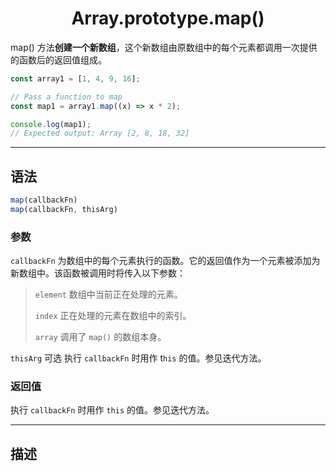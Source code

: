 # <center> Array.prototype.map() 
map() 方法**创建一个新数组**，这个新数组由原数组中的每个元素都调用一次提供的函数后的返回值组成。

```javascript
const array1 = [1, 4, 9, 16];

// Pass a function to map
const map1 = array1.map((x) => x * 2);

console.log(map1);
// Expected output: Array [2, 8, 18, 32]

```

<hr>

## 语法
```javascript
map(callbackFn)
map(callbackFn, thisArg)
```
### 参数
`callbackFn`
为数组中的每个元素执行的函数。它的返回值作为一个元素被添加为新数组中。该函数被调用时将传入以下参数：

>`element`
数组中当前正在处理的元素。
>
>`index`
正在处理的元素在数组中的索引。
>
>`array`
调用了 `map()` 的数组本身。

`thisArg` 可选
执行 `callbackFn` 时用作 t`his` 的值。参见迭代方法。

### 返回值
执行 `callbackFn` 时用作 `this` 的值。参见迭代方法。

<hr>

## 描述
